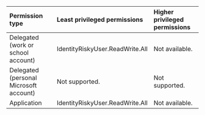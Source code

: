 |Permission type|Least privileged permissions|Higher privileged permissions|
|:---|:---|:---|
|Delegated (work or school account)|IdentityRiskyUser.ReadWrite.All|Not available.|
|Delegated (personal Microsoft account)|Not supported.|Not supported.|
|Application|IdentityRiskyUser.ReadWrite.All|Not available.|